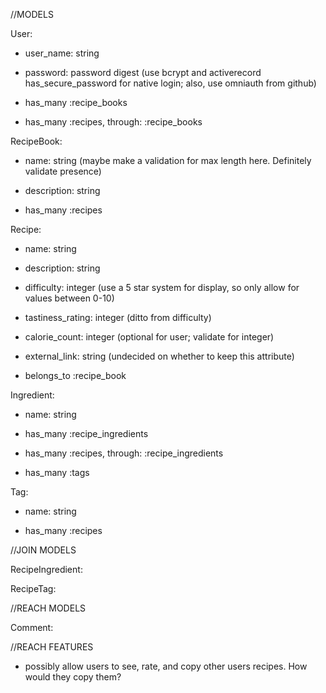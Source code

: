 //MODELS

User:

- user_name: string
- password: password digest (use bcrypt and activerecord has_secure_password for native login; also, use omniauth from github)

- has_many :recipe_books
- has_many :recipes, through: :recipe_books

RecipeBook:

- name: string (maybe make a validation for max length here. Definitely validate presence)
- description: string


- has_many :recipes

Recipe:

- name: string
- description: string
- difficulty: integer (use a 5 star system for display, so only allow for values between 0-10)
- tastiness_rating: integer (ditto from difficulty)
- calorie_count: integer (optional for user; validate for integer)
- external_link: string (undecided on whether to keep this attribute)

- belongs_to :recipe_book

Ingredient:

- name: string

- has_many :recipe_ingredients
- has_many :recipes, through: :recipe_ingredients
- has_many :tags

Tag:

- name: string

- has_many :recipes

//JOIN MODELS

RecipeIngredient:

RecipeTag:

//REACH MODELS

Comment:


//REACH FEATURES

- possibly allow users to see, rate, and copy other users recipes. How would they copy them?
